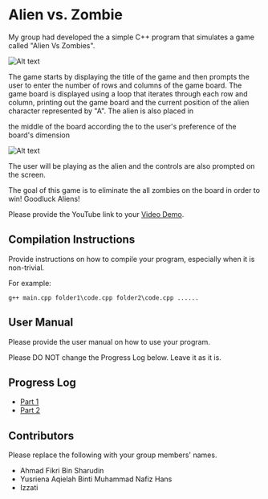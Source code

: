 # Alien vs. Zombie

My group had developed the a simple C++ program that simulates a game called "Alien Vs Zombies".

![Alt text](https://imgtr.ee/images/2023/01/28/G57Ur.jpg "Title Screen")

The game starts by displaying the title of the game and then prompts the user to enter the number of rows and columns of the game board. The game board is displayed using a 
loop that iterates through each row and column, printing out the game board and the current position of the alien character represented by "A". The alien is also placed in 

the middle of the board according the to the user's preference of the board's dimension

![Alt text](https://imgtr.ee/images/2023/01/28/G5GTn.jpg "Prompting User for Dimensions")

The user will be playing as the alien and the controls are also prompted on the screen.

The goal of this game is to eliminate the all zombies on the board in order to win! Goodluck Aliens!

Please provide the YouTube link to your [Video Demo](https://youtube.com).

## Compilation Instructions

Provide instructions on how to compile your program, especially when it is non-trivial.

For example:

```
g++ main.cpp folder1\code.cpp folder2\code.cpp ......
```

## User Manual

Please provide the user manual on how to use your program.

Please DO NOT change the Progress Log below. Leave it as it is.

## Progress Log

- [Part 1](PART1.md)
- [Part 2](PART2.md)

## Contributors

Please replace the following with your group members' names. 

- Ahmad Fikri Bin Sharudin
- Yusriena Aqielah Binti Muhammad Nafiz Hans
- Izzati


